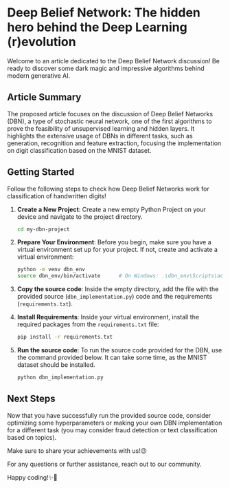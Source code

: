 # Deep Belief Network: The hidden hero behind the Deep Learning (r)evolution 

Welcome to an article dedicated to the Deep Belief Network discussion! Be ready to 
discover some dark magic and impressive algorithms behind modern generative AI.
## Article Summary

The proposed article focuses on the discussion of Deep Belief Networks (DBN), a type of 
stochastic neural network, one of the first algorithms to prove the feasibility of 
unsupervised learning and hidden layers. It highlights the extensive usage of DBNs in 
different tasks, such as generation, recognition and feature extraction, focusing the 
implementation on digit classification based on the MNIST dataset.

## Getting Started

Follow the following steps to check how Deep Belief Networks work for classification
of handwritten digits!


1. **Create a New Project**: Create a new empty Python Project on your device and navigate 
to the project directory.

    ```sh
    cd my-dbn-project
    ```

2. **Prepare Your Environment**: Before you begin, make sure you have a virtual environment set up for your project. If not, create and activate a virtual environment:

    ```sh
    python -m venv dbn_env
    source dbn_env/bin/activate      # On Windows: .\dbn_env\Scripts\activate
    ```

3. **Copy the source code**: Inside the empty directory, add the file with the provided
source (`dbn_implementation.py`) code and the requirements (`requirements.txt`).

4. **Install Requirements**: Inside your virtual environment, install the required packages from the `requirements.txt` file:

    ```sh
    pip install -r requirements.txt
    ```

5. **Run the source code**: To run the source code provided for the DBN, use the command
provided below. It can take some time, as the MNIST dataset should be installed.

    ```sh
    python dbn_implementation.py
    ```

## Next Steps

Now that you have successfully run the provided source code, consider optimizing some 
hyperparameters or making your own DBN implementation for a different task (you may 
consider fraud detection or text classification based on topics).

Make sure to share your achievements with us!😉

For any questions or further assistance, reach out to our community.

Happy coding!✨💙
